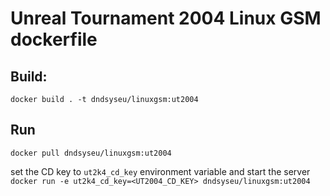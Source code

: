 # Unreal Tournament 2004 Linux GSM dockerfile

## Build:
`docker build . -t dndsyseu/linuxgsm:ut2004`

## Run
`docker pull dndsyseu/linuxgsm:ut2004`

set the CD key to `ut2k4_cd_key` environment variable and start the server
`docker run -e ut2k4_cd_key=<UT2004_CD_KEY> dndsyseu/linuxgsm:ut2004`
